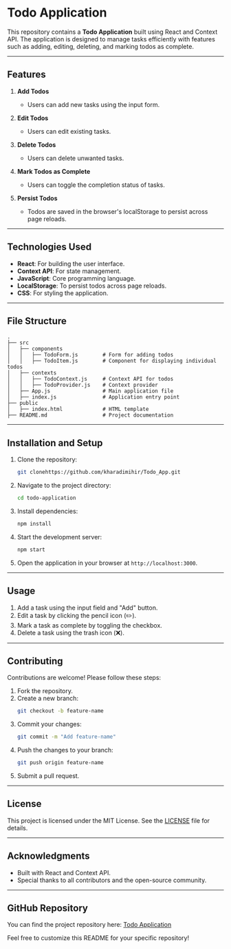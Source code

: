 # Todo Application

This repository contains a **Todo Application** built using React and Context API. The application is designed to manage tasks efficiently with features such as adding, editing, deleting, and marking todos as complete.

---

## Features

1. **Add Todos**
   - Users can add new tasks using the input form.

2. **Edit Todos**
   - Users can edit existing tasks.

3. **Delete Todos**
   - Users can delete unwanted tasks.

4. **Mark Todos as Complete**
   - Users can toggle the completion status of tasks.

5. **Persist Todos**
   - Todos are saved in the browser's localStorage to persist across page reloads.

---

## Technologies Used

- **React**: For building the user interface.
- **Context API**: For state management.
- **JavaScript**: Core programming language.
- **LocalStorage**: To persist todos across page reloads.
- **CSS**: For styling the application.

---

## File Structure

```
.
├── src
│   ├── components
│   │   ├── TodoForm.js        # Form for adding todos
│   │   ├── TodoItem.js        # Component for displaying individual todos
│   ├── contexts
│   │   ├── TodoContext.js     # Context API for todos
│   │   ├── TodoProvider.js    # Context provider
│   ├── App.js                 # Main application file
│   ├── index.js               # Application entry point
├── public
│   ├── index.html             # HTML template
├── README.md                  # Project documentation
```

---

## Installation and Setup

1. Clone the repository:
   ```bash
   git clonehttps://github.com/kharadimihir/Todo_App.git
   ```

2. Navigate to the project directory:
   ```bash
   cd todo-application
   ```

3. Install dependencies:
   ```bash
   npm install
   ```

4. Start the development server:
   ```bash
   npm start
   ```

5. Open the application in your browser at `http://localhost:3000`.

---

## Usage

1. Add a task using the input field and "Add" button.
2. Edit a task by clicking the pencil icon (✏️).
3. Mark a task as complete by toggling the checkbox.
4. Delete a task using the trash icon (❌).

---

## Contributing

Contributions are welcome! Please follow these steps:

1. Fork the repository.
2. Create a new branch:
   ```bash
   git checkout -b feature-name
   ```
3. Commit your changes:
   ```bash
   git commit -m "Add feature-name"
   ```
4. Push the changes to your branch:
   ```bash
   git push origin feature-name
   ```
5. Submit a pull request.

---

## License

This project is licensed under the MIT License. See the [LICENSE](LICENSE) file for details.

---

## Acknowledgments

- Built with React and Context API.
- Special thanks to all contributors and the open-source community.

---

## GitHub Repository

You can find the project repository here: [Todo Application](https://github.com/kharadimihir/todo-application)

Feel free to customize this README for your specific repository!
